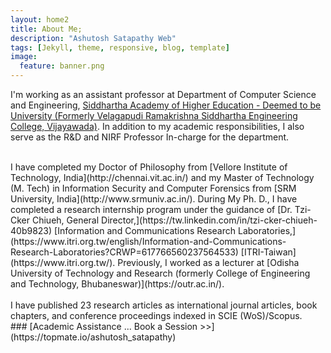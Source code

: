 ```yaml
---
layout: home2
title: About Me;
description: "Ashutosh Satapathy Web"
tags: [Jekyll, theme, responsive, blog, template]
image:
  feature: banner.png
---
```


I'm working as an assistant professor at Department of Computer Science and Engineering, [Siddhartha Academy of Higher Education - Deemed to be University (Formerly Velagapudi Ramakrishna Siddhartha Engineering College, Vijayawada)](https://www.vrsiddhartha.ac.in/cse/wp-content/uploads/2020/06/39_Ashutosh-Satapathy.pdf). In addition to my academic responsibilities, I also serve as the R&D and NIRF Professor In-charge for the department. 

<br />
I have completed my Doctor of Philosophy from [Vellore Institute of Technology, India](http://chennai.vit.ac.in/) and my Master of Technology (M. Tech) in Information Security and Computer Forensics from [SRM University, India](http://www.srmuniv.ac.in/). During My Ph. D., I have completed a research internship program under the guidance of [Dr. Tzi-Cker Chiueh, General Director,](https://tw.linkedin.com/in/tzi-cker-chiueh-40b9823) [Information and Communications Research Laboratories,](https://www.itri.org.tw/english/Information-and-Communications-Research-Laboratories?CRWP=617766560237564533) [ITRI-Taiwan](https://www.itri.org.tw/). Previously, I worked as a lecturer at [Odisha University of Technology and Research (formerly College of Engineering and Technology, Bhubaneswar)](https://outr.ac.in/).
<br />
<br />
I have published 23 research articles as international journal articles, book chapters, and conference proceedings indexed in SCIE (WoS)/Scopus.
<br />
### [Academic Assistance ... Book a Session >>](https://topmate.io/ashutosh_satapathy)
